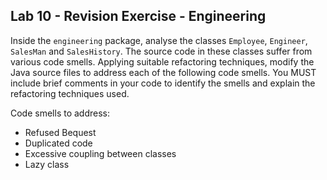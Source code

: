 ## Lab 10 - Revision Exercise - Engineering

Inside the `engineering` package, analyse the classes `Employee`, `Engineer`, `SalesMan` and `SalesHistory`. The source code in these classes suffer from various code smells. Applying suitable refactoring techniques, modify the Java source files to address each of the following code smells. You MUST include brief comments in your code to identify the smells and explain the refactoring techniques used.

Code smells to address:

-   Refused Bequest
-   Duplicated code
-   Excessive coupling between classes
-   Lazy class

